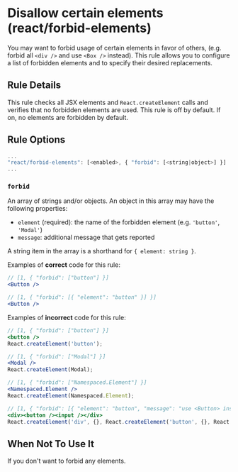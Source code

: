 # Disallow certain elements (react/forbid-elements)

You may want to forbid usage of certain elements in favor of others, (e.g. forbid all `<div />` and use `<Box />` instead). This rule allows you to configure a list of forbidden elements and to specify their desired replacements.

## Rule Details

This rule checks all JSX elements and `React.createElement` calls and verifies that no forbidden elements are used. This rule is off by default. If on, no elements are forbidden by default.

## Rule Options

```js
...
"react/forbid-elements": [<enabled>, { "forbid": [<string|object>] }]
...
```

### `forbid`

An array of strings and/or objects. An object in this array may have the following properties:

* `element` (required): the name of the forbidden element (e.g. `'button'`, `'Modal'`)
* `message`: additional message that gets reported

A string item in the array is a shorthand for `{ element: string }`.

Examples of **correct** code for this rule:

```jsx
// [1, { "forbid": ["button"] }]
<Button />

// [1, { "forbid": [{ "element": "button" }] }]
<Button />
```

Examples of **incorrect** code for this rule:

```jsx
// [1, { "forbid": ["button"] }]
<button />
React.createElement('button');

// [1, { "forbid": ["Modal"] }]
<Modal />
React.createElement(Modal);

// [1, { "forbid": ["Namespaced.Element"] }]
<Namespaced.Element />
React.createElement(Namespaced.Element);

// [1, { "forbid": [{ "element": "button", "message": "use <Button> instead" }, "input"] }]
<div><button /><input /></div>
React.createElement('div', {}, React.createElement('button', {}, React.createElement('input')));
```

## When Not To Use It

If you don't want to forbid any elements.
